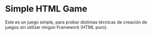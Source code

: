 # Simple HTML Game
Este es un juego simple, para probar distintas técnicas de creación de juegos sin utilizar ningún Framework (HTML puro).